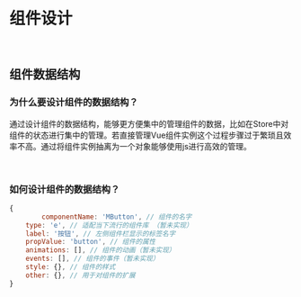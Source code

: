 # 组件设计

<br />

## 组件数据结构



### 为什么要设计组件的数据结构？

通过设计组件的数据结构，能够更方便集中的管理组件的数据，比如在Store中对组件的状态进行集中的管理。若直接管理Vue组件实例这个过程步骤过于繁琐且效率不高。通过将组件实例抽离为一个对象能够使用js进行高效的管理。

<br />

### 如何设计组件的数据结构？

```js
{
		componentName: 'MButton', // 组件的名字
    type: 'e', // 适配当下流行的组件库 （暂未实现）
    label: '按钮', // 左侧组件栏显示的标签名字
    propValue: 'button', // 组件的属性
    animations: [], // 组件的动画（暂未实现）
    events: [], // 组件的事件（暂未实现）
    style: {}, // 组件的样式
    other: {}, // 用于对组件的扩展
}
```

